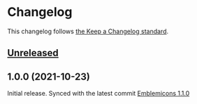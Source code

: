 # Changelog

This changelog follows [the Keep a Changelog standard](https://keepachangelog.com).

## [Unreleased](https://github.com/codeat3/blade-emblemicons/compare/1.0.0...main)

## 1.0.0 (2021-10-23)
Initial release.
Synced with the latest commit [Emblemicons 1.1.0](https://github.com/emblemicons/emblemicons.github.io/releases/tag/v1.1.0)

